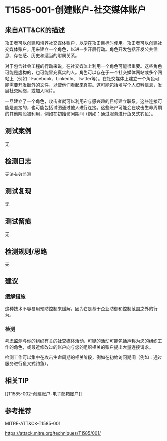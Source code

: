 # T1585-001-创建账户-社交媒体账户

## 来自ATT&CK的描述

攻击者可以创建和培养社交媒体账户，以便在攻击目标时使用。攻击者可以创建社交媒体账户，用来建立一个角色，以进一步开展行动。角色开发包括开发公共信息、存在感、历史和适当的附属关系。

对于包含社会工程的行动来说，在社交媒体上利用一个角色可能很重要。这些角色可能是虚构的，也可能冒充真实的人。角色可以存在于一个社交媒体网站或多个网站上（例如：Facebook、LinkedIn、Twitter等）。在社交媒体上建立一个角色可能需要开发额外的文件，以使他们看起来真实。这可能包括填写个人资料信息，发展社交网络，或加入照片。

一旦建立了一个角色，攻击者就可以利用它与感兴趣的目标建立联系。这些连接可能是直接的，也可能包括试图通过他人进行连接。这些账户可能会在攻击生命周期的其他阶段被利用，例如在初始访问期间（例如：通过服务进行鱼叉式钓鱼）。

## 测试案例

无

## 检测日志

无法有效监测

## 测试复现

无

## 测试留痕

无

## 检测规则/思路

无

## 建议

### 缓解措施

这种技术不容易用预防控制来缓解，因为它是基于企业防御和控制范围之外的行为。

### 检测

考虑监测与你的组织有关的社交媒体活动。可疑的活动可能包括声称为您的组织工作的角色，或最近修改过的账户向与您的组织相关的账户提出大量连接请求。

检测工作可以集中在攻击生命周期的相关阶段，例如在初始访问期间（例如：通过服务进行鱼叉式钓鱼）。

## 相关TIP
[[T1585-002-创建账户-电子邮箱账户]]

## 参考推荐

MITRE-ATT&CK-T1585-001

<https://attack.mitre.org/techniques/T1585/001/>
